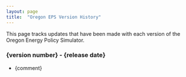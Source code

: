 ```yaml
---
layout: page
title:	"Oregon EPS Version History"
---
```

This page tracks updates that have been made with each version of the Oregon Energy Policy Simulator.

### **{version number} - {release date}**

* {comment}
